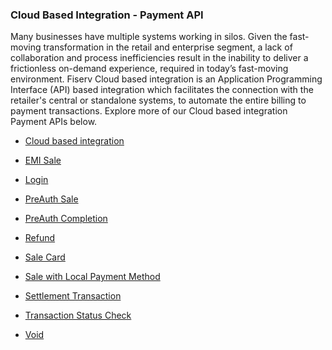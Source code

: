 ### Cloud Based Integration - Payment API ###

Many businesses have multiple systems working in silos. Given the fast-moving transformation in the retail and enterprise segment, a lack of collaboration and process inefficiencies result in the inability to deliver a frictionless on-demand experience, required in today’s fast-moving environment.
Fiserv Cloud based integration is an Application Programming Interface (API) based integration which facilitates the connection with the retailer's central or standalone systems, to automate the entire billing to payment transactions. Explore more of our Cloud based integration Payment APIs below.


- [Cloud based integration](./?path=docs/APIs/PaymentAPI/Cloudbasedintegration.md)

- [EMI Sale](./?path=docs/APIs/PaymentAPI/EMISale.md)

- [Login](./?path=docs/APIs/PaymentAPI/Login.md)

- [PreAuth Sale](./?path=docs/APIs/PaymentAPI/PreAuthSale.md)

- [PreAuth Completion](./?path=docs/APIs/PaymentAPI/PreAuthCompletion.md)

- [Refund](./?path=docs/APIs/PaymentAPI/Refund.md)

- [Sale Card](./?path=docs/APIs/PaymentAPI/SaleCard.md)

- [Sale with Local Payment Method](./?path=docs/APIs/PaymentAPI/SaleLocalPaymentMethod.md)

- [Settlement Transaction](./?path=docs/APIs/PaymentAPI/SettlementTransaction.md)

- [Transaction Status Check](./?path=docs/APIs/PaymentAPI/TransactionStatusCheck.md)

- [Void](./?path=docs/APIs/PaymentAPI/Void.md)
